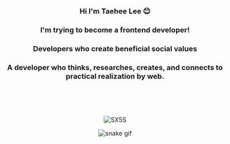 <div align="center">
  
### Hi I'm Taehee Lee 😊
  
  
  
### I'm trying to become a frontend developer!

### Developers who create beneficial social values
### A developer who thinks, researches, creates, and connects to practical realization by web.
  
  </br></br></br>
  

![SX5S](https://user-images.githubusercontent.com/113709273/213805686-240fe62b-b117-4dcd-b138-5316bf76aa28.gif)


![snake gif](https://github.com/taeheehi/taeheehi/blob/output/github-contribution-grid-snake.gif)
</div>
  <!--
**taeheehi/taeheehi** is a ✨ _special_ ✨ repository because its `README.md` (this file) appears on your GitHub profile.

Here are some ideas to get you started:

- 🔭 I’m currently working on ...
- 🌱 I’m currently learning ...
- 👯 I’m looking to collaborate on ...
- 🤔 I’m looking for help with ...
- 💬 Ask me about 
- 📫 How to reach me: ...
- 😄 Pronouns: ...
- ⚡ Fun fact: ...
-->
